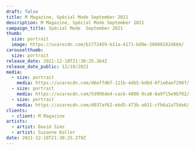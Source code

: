 ```yaml
---
draft: false
title: M Magazine, Spécial Mode September 2021
description: M Magazine, Spécial Mode September 2021
campaign_title: Spécial Mode  September 2021
thumb:
  size: portrait
  image: https://ucarecdn.com/b1772459-b11a-4171-bd9e-20898192d684/
carouselthumb:
  size: portrait
release_date: 2021-12-18T21:30:25.264Z
release_date_public: 12/18/2021
media:
  - size: portrait
    media: https://ucarecdn.com/d6effd6f-121b-4db5-bd6d-6f1e0aef290f/
  - size: portrait
    media: https://ucarecdn.com/5d996de4-cacb-4808-9ca0-6a9f15e9b702/
  - size: portrait
    media: https://ucarecdn.com/d037af62-ebd5-473b-a011-cfb6a1a75de6/
clients:
  - client: M Magazine
artists:
  - artist: David Sims
  - artist: Suzanne Koller
date: 2021-12-18T21:30:25.279Z
---
```

